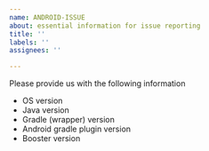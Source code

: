 ```yaml
---
name: ANDROID-ISSUE
about: essential information for issue reporting
title: ''
labels: ''
assignees: ''

---
```


Please provide us with the following information

- OS version
- Java version
- Gradle (wrapper) version
- Android gradle plugin version
- Booster version
